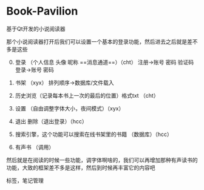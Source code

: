 # Book-Pavilion
基于Qt开发的小说阅读器

那个小说阅读器打开后我们可以设置一个基本的登录功能，然后进去之后就是差不多是这些

0. 登录 （个人信息 头像 昵称  ==消息通道==）（cht）
   注册->账号 密码 验证码
   登录->账号 密码 

1. 书架 （xyx）
   排列顺序->数据库/文件载入
2. 历史浏览（记录每本书上一次的最后的位置）格式txt （cht）
3. 设置 （自由调整字体大小，夜间模式）（xyx）
4. 退出 删除（退出登录）（hcc）
5. 搜索引擎，这个功能可以搜索在线书架里的书籍 （数据库）（hcc）
6. 有声书 （调用）

然后就是在阅读的时候一些功能，调字体啊啥的，我们可以再增加那种有声读书的功能，大致的框架差不多是这样，然后到时候再丰富它的内容吧



标签，笔记管理
